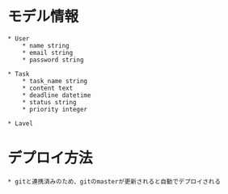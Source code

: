 # モデル情報
    * User
        * name string
        * email string
        * password string

    * Task
        * task_name string
        * content text
        * deadline datetime
        * status string
        * priority integer

    * Lavel

# デプロイ方法
    * gitと連携済みのため、gitのmasterが更新されると自動でデプロイされる

